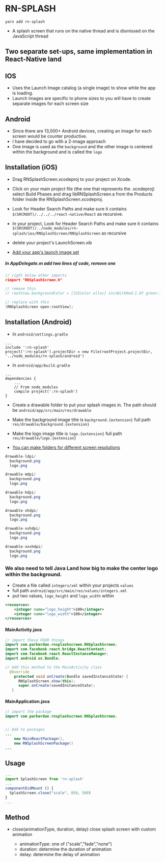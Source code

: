# RN-SPLASH

`yarn add rn-splash`

* A splash screen that runs on the native thread and is dismissed on the JavaScript thread

## Two separate set-ups, same implementation in React-Native land

## IOS
* Uses the Launch Image catalog (a single image) to show while the app is loading.
*  Launch Images are specific to phone sizes to you will have to create separate images for each screen size

## Android
*  Since there are 13,000+ Android devices, creating an image for each screen would be counter productive.
*  I have decided to go with a 2-image approach
*  One image is used as the `background` and the other image is centered within the background and is called the `logo`

## Installation (iOS)

* Drag RNSplashScreen.xcodeproj to your project on Xcode.

* Click on your main project file (the one that represents the .xcodeproj) select Build Phases and drag libRNSplashScreen.a from the Products folder inside the RNSplashScreen.xcodeproj.

* Look for Header Search Paths and make sure it contains `$(SRCROOT)/../../../react-native/React` as recursive.

* In your project, Look for Header Search Paths and make sure it contains `$(SRCROOT)/../node_modules/rn-splash/ios/RNSplashScreen/RNSplashScreen` as recursive

* delete your project's LaunchScreen.xib

* [Add your app's launch image set](https://developer.apple.com/ios/human-interface-guidelines/icons-and-images/launch-screen/)

##### In AppDelegate.m add two lines of code, remove one

```c
// right below other imports
#import "RNSplashScreen.h"

// remove this
// rootView.backgroundColor = [[UIColor alloc] initWithRed:1.0f green:1.0f blue:1.0f alpha:1];

// replace with this
[RNSplashScreen open:rootView];
```

## Installation (Android)

* In `android/settings.gradle`

```
...
include ':rn-splash'
project(':rn-splash').projectDir = new File(rootProject.projectDir, '../node_modules/rn-splash/android')
```

* In `android/app/build.gradle`

```
...
dependencies {
    ...
    // From node_modules
    compile project(':rn-splash')
}
```

* Create a drawable folder to put your splash images in.  The path should be `android/app/src/main/res/drawable`

* Make the background image title is `background.{extension}` full path `res/drawable/background.{extension}`

* Make the logo image title is `logo.{extension}` full path `res/drawable/logo.{extension}`

* [You can make folders for different screen resolutions]()

```java
drawable-ldpi/
  background.png
  logo.png

drawable-mdpi/
  background.png
  logo.png

drawable-hdpi/
  background.png
  logo.png

drawable-xhdpi/
  background.png
  logo.png

drawable-xxhdpi/
  background.png
  logo.png

drawable-xxxhdpi/
  background.png
  logo.png
```

### We also need to tell Java Land how big to make the center logo within the background.
*  Create a file called `integers/xml` within your projects `values`
*  full path `android/app/src/main/res/values/integers.xml`
*  put two values, `logo_height` and `logo_width` within

```xml
<resources>
    <integer name="logo_height">100</integer>
    <integer name="logo_width">100</integer>
</resources>

```

#### MainActivity.java

```java
// import these FOUR things
import com.parkerdan.rnsplashscreen.RNSplashScreen;
import com.facebook.react.bridge.ReactContext;
import com.facebook.react.ReactInstanceManager;
import android.os.Bundle;

// Add this method to the MainActivity class
  @Override
    protected void onCreate(Bundle savedInstanceState) {
      RNSplashScreen.show(this);
      super.onCreate(savedInstanceState);
   }


```

#### MainApplication.java

```java
// import the package
import com.parkerdan.rnsplashscreen.RNSplashScreen;


// Add to packages
...
    new MainReactPackage(),
    new RNSplashScreenPackage()
...

```

## Usage

```js
...
import SplashScreen from 'rn-splash'
...
componentDidMount () {
  SplashScreen.close("scale", 850, 500)
}
...

```

## Method

* close(animationType, duration, delay)
  close splash screen with custom animation

  * animationType: one of ("scale","fade","none")
  * duration: determine the duration of animation
  * delay: determine the delay of animation
